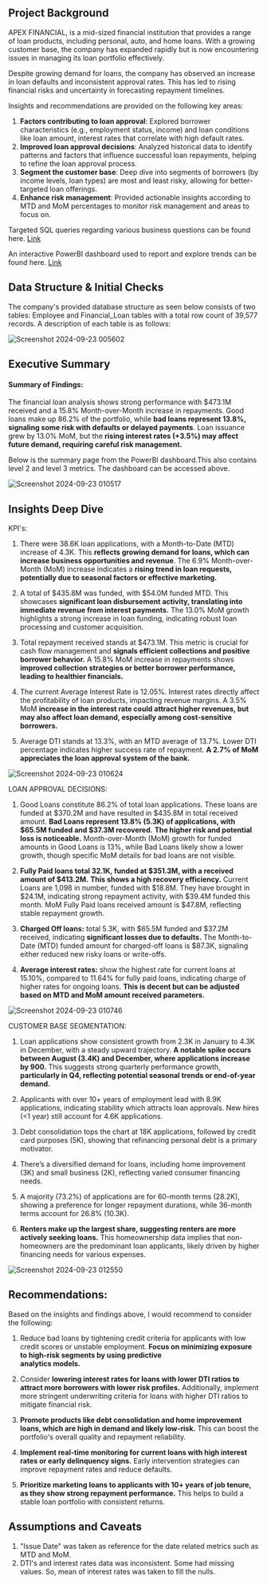 ## Project Background
APEX FINANCIAL, is a mid-sized financial institution that provides a range of loan products, including personal, auto, and home loans. With a growing customer base, the company has expanded rapidly but is now encountering issues in managing its loan portfolio effectively.

Despite growing demand for loans, the company has observed an increase in loan defaults and inconsistent approval rates. This has led to rising financial risks and uncertainty in forecasting repayment timelines.

Insights and recommendations are provided on the following key areas:

1. **Factors contributing to loan approval**: Explored borrower characteristics (e.g., employment status, income) and loan conditions like loan amount, interest rates that correlate with high default rates.
2. **Improved loan approval decisions**: Analyzed historical data to identify patterns and factors that influence successful loan repayments, helping to refine the loan approval process.
3. **Segment the customer base**: Deep dive into segments of borrowers (by income levels, loan types) are most and least risky, allowing for better-targeted loan offerings.
4. **Enhance risk management**: Provided actionable insights according to MTD and MoM percentages to monitor risk management and areas to focus on.



Targeted SQL queries regarding various business questions can be found here. [Link](https://drive.google.com/file/d/1opjiqFX8QVN-fAyCf8hzsUyZH_ZCA8s4/view?usp=drive_link)

An interactive PowerBI dashboard used to report and explore trends can be found here. [Link](https://app.powerbi.com/groups/me/reports/15fda782-82d6-4b63-ae2a-d422413270f3/b1d7243543fe61f61797?experience=power-bi)
 
 

## Data Structure & Initial Checks
The company's provided database structure as seen below consists of two tables: Employee and Financial_Loan tables with a total row count of 39,577 records. A description of each table is as follows:

![Screenshot 2024-09-23 005602](https://github.com/user-attachments/assets/368d4beb-1472-456a-849d-8f2df9f9d28d)


## Executive Summary
#### Summary of Findings:
The financial loan analysis shows strong performance with $473.1M received and a 15.8% Month-over-Month increase in repayments. Good loans make up 86.2% of the portfolio, while **bad loans represent 13.8%, signaling some risk with defaults or delayed payments**. Loan issuance grew by 13.0% MoM, but the **rising interest rates (+3.5%) may affect future demand, requiring careful risk management.**

Below is the summary page from the PowerBI dashboard.This also contains level 2 and level 3 metrics. The dashboard can be accessed above.   

![Screenshot 2024-09-23 010517](https://github.com/user-attachments/assets/0fc73e4f-34a6-4ab4-83e1-1bc285399679)

## Insights Deep Dive

KPI's:
1. There were 38.6K loan applications, with a Month-to-Date (MTD) increase of 4.3K. This **reflects growing demand for loans, which can increase business opportunities and revenue**. 
   The 6.9% Month-over-Month (MoM) increase indicates a **rising trend in loan requests, potentially due to seasonal factors or effective marketing.**

2. A total of $435.8M was funded, with $54.0M funded MTD. This showcases **significant loan disbursement activity, translating into immediate revenue from interest payments.**
   The 13.0% MoM growth highlights a strong increase in loan funding, indicating robust loan processing and customer acquisition.

3. Total repayment received stands at $473.1M. This metric is crucial for cash flow management and **signals efficient collections and positive borrower behavior.**
   A 15.8% MoM increase in repayments shows **improved collection strategies or better borrower performance, leading to healthier financials.**

4. The current Average Interest Rate is 12.05%.
   Interest rates directly affect the profitability of loan products, impacting revenue margins.
   A 3.5% MoM **increase in the interest rate could attract higher revenues, but may also affect loan demand, especially among cost-sensitive borrowers.**

5. Average DTI stands at 13.3%, with an MTD average of 13.7%. Lower DTI percentage indicates higher success rate of repayment.
   **A 2.7% of MoM appreciates the loan approval system of the bank.**
   
![Screenshot 2024-09-23 010624](https://github.com/user-attachments/assets/607b8364-e215-4e70-9184-a946b17eeb9b)



LOAN APPROVAL DECISIONS:

1. Good Loans constitute 86.2% of total loan applications. These loans are funded at $370.2M and have resulted in $435.8M in total received amount.
   **Bad Loans represent 13.8% (5.3K) of applications, with $65.5M funded and $37.3M recovered.** 
   **The higher risk and potential loss is noticeable.**
   Month-over-Month (MoM) growth for funded amounts in Good Loans is 13%, while Bad Loans likely show a lower growth, though specific MoM details for bad loans are not visible.

2. **Fully Paid loans total 32.1K, funded at $351.3M, with a received amount of $413.2M.**
   **This shows a high recovery efficiency.**
   Current Loans are 1,098 in number, funded with $18.8M.
   They have brought in $24.1M, indicating strong repayment activity, with $39.4M funded this month.
   MoM Fully Paid loans received amount is $47.8M, reflecting stable repayment growth.

3. **Charged Off loans:** total 5.3K, with $65.5M funded and $37.2M received, indicating **significant losses due to defaults.**
   The Month-to-Date (MTD) funded amount for charged-off loans is $87.3K, signaling either reduced new risky loans or write-offs.

4. **Average interest rates:** show the highest rate for current loans at 15.10%, compared to 11.64% for fully paid loans,
   indicating charge of higher rates for ongoing loans. **This is decent but can be adjusted based on MTD and MoM amount received parameters.**

![Screenshot 2024-09-23 010746](https://github.com/user-attachments/assets/3a11a13b-d639-4839-ae10-4529034fd044)



CUSTOMER BASE SEGMENTATION:

1. Loan applications show consistent growth from 2.3K in January to 4.3K in December, with a steady upward trajectory. 
   **A notable spike occurs between August (3.4K) and December, where applications increase by 900.**
   This suggests strong quarterly performance growth, **particularly in Q4, reflecting potential seasonal trends or end-of-year demand.**

2. Applicants with over 10+ years of employment lead with 8.9K applications, indicating stability which attracts loan approvals. New hires (<1 year) still account for 4.6K applications.

3. Debt consolidation tops the chart at 18K applications, followed by credit card purposes (5K), showing that refinancing personal debt is a primary motivator.

4. There’s a diversified demand for loans, including home improvement (3K) and small business (2K), reflecting varied consumer financing needs.

5. A majority (73.2%) of applications are for 60-month terms (28.2K), showing a preference for longer repayment durations, while 36-month terms account for 26.8% (10.3K).

6. **Renters make up the largest share, suggesting renters are more actively seeking loans.** 
   This homeownership data implies that non-homeowners are the predominant loan applicants, likely driven by higher financing needs for various expenses.

![Screenshot 2024-09-23 012550](https://github.com/user-attachments/assets/98baa8bd-ead3-4262-a423-6eb2c85f5188)


## Recommendations:
Based on the insights and findings above, I would recommend to consider the following:

1. Reduce bad loans by tightening credit criteria for applicants with low credit scores or unstable employment. **Focus on minimizing exposure to high-risk segments by using predictive     
   analytics models.**

2. Consider **lowering interest rates for loans with lower DTI ratios to attract more borrowers with lower risk profiles.** Additionally, implement more stringent underwriting criteria for      loans with higher DTI ratios to mitigate financial risk.

3. **Promote products like debt consolidation and home improvement loans, which are high in demand and likely low-risk.** This can boost the portfolio's overall quality and repayment 
   reliability.

4. **Implement real-time monitoring for current loans with high interest rates or early delinquency signs.** Early intervention strategies can improve repayment rates and reduce defaults.

5. **Prioritize marketing loans to applicants with 10+ years of job tenure, as they show strong repayment performance.** This helps to build a stable loan portfolio with consistent returns.


## Assumptions and Caveats

1. "Issue Date" was taken as reference for the date related metrics such as MTD and MoM.
2. DTI's and interest rates data was inconsistent. Some had missing values. So, mean of interest rates was taken to fill the nulls.
